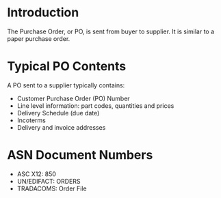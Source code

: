 # Introduction #

The Purchase Order, or PO, is sent from buyer to supplier.  It is similar to a paper purchase order.

# Typical PO Contents #

A PO sent to a supplier typically contains:
  * Customer Purchase Order (PO) Number
  * Line level information: part codes, quantities and prices
  * Delivery Schedule (due date)
  * Incoterms
  * Delivery and invoice addresses

# ASN Document Numbers #

  * ASC X12: 850
  * UN/EDIFACT: ORDERS
  * TRADACOMS: Order File
